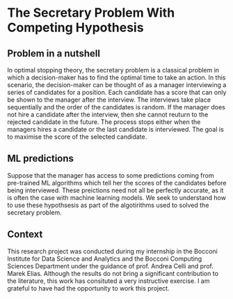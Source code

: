 # The Secretary Problem With Competing Hypothesis

## Problem in a nutshell
In optimal stopping theory, the secretary problem is a classical problem in which a decision-maker has to find the optimal time to take an action. In this scenario, the decision-maker can be thought of as a manager interviewing a series of candidates for a position. Each candidate has a score that can only be shown to the manager after the interview. The interviews take place sequentially and the order of the candidates is random. If the manager does not hire a candidate after the interview, then she cannot reuturn to the rejected candidate in the future. The process stops either when the managers hires a candidate or the last candidate is interviewed. The goal is to maximise the score of the selected candidate.

## ML predictions
Suppose that the manager has access to some predictions coming from pre-trained ML algorithms which tell her the scores of the candidates before being interviewed. These preictions need not all be perfectly accurate, as it is often the case with machine learning models. We seek to understand how to use these hypothsesis as part of the algotirithms used to solved the secretary problem.

## Context
This research project was conducted during my internship in the Bocconi Institute for Data Science and Analytics and the Bocconi Computing Sciences Department under the guidance of prof. Andrea Celli and prof. Marek Elias. Although the results do not bring a significant contribution to the literature, this work has consituted a very instructive exercise. I am grateful to have had the opportunity to work this project.
